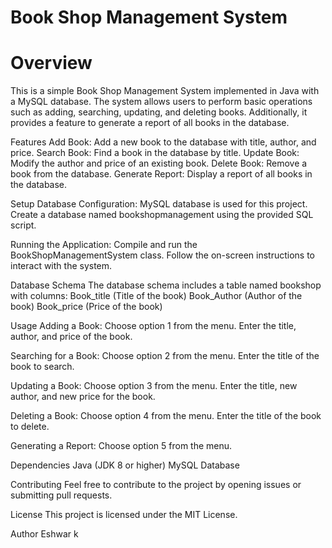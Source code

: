 # Book Shop Management System

# Overview
This is a simple Book Shop Management System implemented in Java with a MySQL database. The system allows users to perform basic operations such as adding, searching, updating, and deleting books. Additionally, it provides a feature to generate a report of all books in the database.

Features
Add Book: Add a new book to the database with title, author, and price.
Search Book: Find a book in the database by title.
Update Book: Modify the author and price of an existing book.
Delete Book: Remove a book from the database.
Generate Report: Display a report of all books in the database.

Setup
Database Configuration:
MySQL database is used for this project.
Create a database named bookshopmanagement using the provided SQL script.

Running the Application:
Compile and run the BookShopManagementSystem class.
Follow the on-screen instructions to interact with the system.

Database Schema
The database schema includes a table named bookshop with columns:
Book_title (Title of the book)
Book_Author (Author of the book)
Book_price (Price of the book)

Usage
Adding a Book:
Choose option 1 from the menu.
Enter the title, author, and price of the book.

Searching for a Book:
Choose option 2 from the menu.
Enter the title of the book to search.

Updating a Book:
Choose option 3 from the menu.
Enter the title, new author, and new price for the book.

Deleting a Book:
Choose option 4 from the menu.
Enter the title of the book to delete.

Generating a Report:
Choose option 5 from the menu.

Dependencies
Java (JDK 8 or higher)
MySQL Database

Contributing
Feel free to contribute to the project by opening issues or submitting pull requests.

License
This project is licensed under the MIT License.

Author
Eshwar k
